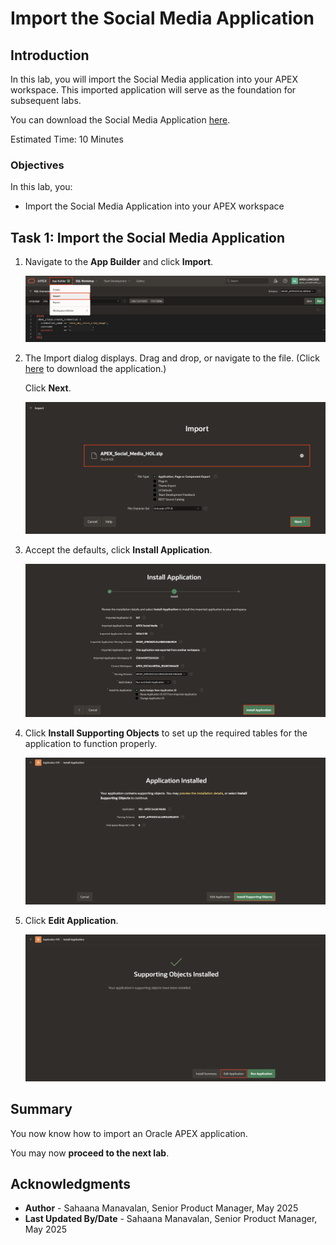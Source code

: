 # Import the Social Media Application

## Introduction

In this lab, you will import the Social Media application into your APEX workspace. This imported application will serve as the foundation for subsequent labs.

You can download the Social Media Application [here](https://c4u04.objectstorage.us-ashburn-1.oci.customer-oci.com/p/EcTjWk2IuZPZeNnD_fYMcgUhdNDIDA6rt9gaFj_WZMiL7VvxPBNMY60837hu5hga/n/c4u04/b/livelabsfiles/o/APEX_Social_Media_HOL.zip).

Estimated Time: 10 Minutes

### Objectives

In this lab, you:

- Import the Social Media Application into your APEX workspace

## Task 1: Import the Social Media Application

1. Navigate to the **App Builder** and click **Import**.

    ![Click Import](images/import0.png " ")

2. The Import dialog displays. Drag and drop, or navigate to the file. (Click [here](https://c4u04.objectstorage.us-ashburn-1.oci.customer-oci.com/p/EcTjWk2IuZPZeNnD_fYMcgUhdNDIDA6rt9gaFj_WZMiL7VvxPBNMY60837hu5hga/n/c4u04/b/livelabsfiles/o/APEX_Social_Media_HOL.zip) to download the application.)

    Click **Next**.

    ![Click Import](images/import1.png " ")

3. Accept the defaults, click **Install Application**.

    ![Click Import](images/install_page.png " ")

4. Click **Install Supporting Objects** to set up the required tables for the application to function properly.

    ![Click Import](images/install_page2.png " ")

5. Click **Edit Application**.

   ![Click Import](images/install_page3.png " ")

## Summary

You now know how to import an Oracle APEX application.

You may now **proceed to the next lab**.

## Acknowledgments

- **Author** - Sahaana Manavalan, Senior Product Manager, May 2025
- **Last Updated By/Date** - Sahaana Manavalan, Senior Product Manager, May 2025
